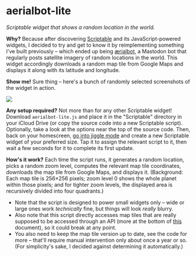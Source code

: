 # aerialbot-lite

*Scriptable widget that shows a random location in the world.*

**Why?**
Because after discovering [Scriptable](https://scriptable.app) and its JavaScript-powered widgets, I decided to try and get to know it by reimplementing something I've built previously – which ended up being [ærialbot](https://botsin.space/@aerialbot), a Mastodon bot that regularly posts satellite imagery of random locations in the world. This widget accordingly downloads a random map tile from Google Maps and displays it along with its latitude and longitude.


**Show me!**
Sure thing – here's a bunch of randomly selected screenshots of the widget in action.

![](demo.png)


**Any setup required?**
Not more than for any other Scriptable widget! Download `aerialbot-lite.js` and place it in the "Scriptable" directory in your iCloud Drive (or copy the source code into a new Scriptable script). Optionally, take a look at the options near the top of the source code. Then, back on your homescreen, [go into jiggle mode](https://www.youtube.com/watch?v=pAOjDXdiUzM) and create a new Scriptable widget of your preferred size. Tap it to assign the relevant script to it, then wait a few seconds for it to complete its first update.


**How's it work?**
Each time the script runs, it generates a random location, picks a random zoom level, computes the relevant map tile coordinates, downloads the map tile from Google Maps, and displays it. (Background: Each map tile is 256×256 pixels; zoom level 0 shows the whole planet within those pixels; and for tighter zoom levels, the displayed area is recursively divided into four quadrants.)

* Note that the script is designed to power small widgets only – wide or large ones work *technically* fine, but things will look *really* blurry.
* Also note that this script directly accesses map tiles that are really supposed to be accessed through an API (more at the bottom of [this](https://github.com/doersino/scriptable-widgets/tree/main/location-location-location) document), so it could break at any point.
* You also need to keep the map tile version up to date, see the code for more – that'll require manual intervention only about once a year or so. (For simplicity's sake, I decided against determining it automatically.)
